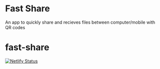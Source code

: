 # Fast Share

An app to quickly share and recieves files between computer/mobile with QR codes

# fast-share

[![Netlify Status](https://api.netlify.com/api/v1/badges/d7ce1909-fc4c-4306-9ed9-d91637460a0e/deploy-status)](https://fastshare.netlify.app)


